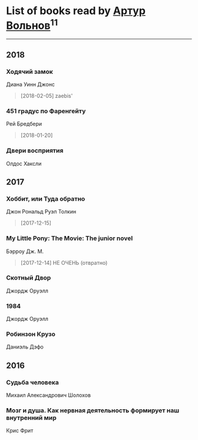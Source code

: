 # List of books read by [Артур Вольнов](http://vk.com/id225880893)<sup>11</sup>
---

## 2018

### Ходячий замок
Диана Уинн Джонс
> [2018-02-05] zaebis'


### 451 градус по Фаренгейту
Рей Бредбери
> [2018-01-20] 


### Двери восприятия
Олдос Хаксли



## 2017

### Хоббит, или Туда обратно
Джон Рональд Руэл Толкин
> [2017-12-15] 


### My Little Pony: The Movie: The junior novel
Бэрроу Дж. М.
> [2017-12-14] НЕ ОЧЕНЬ 
> (отвратно)




### Скотный Двор
Джордж Оруэлл


### 1984
Джордж Оруэлл


### Робинзон Крузо
Даниэль Дэфо



## 2016

### Судьба человека
Михаил Александрович Шолохов


### Мозг и душа. Как нервная деятельность формирует наш внутренний мир
Крис Фрит



